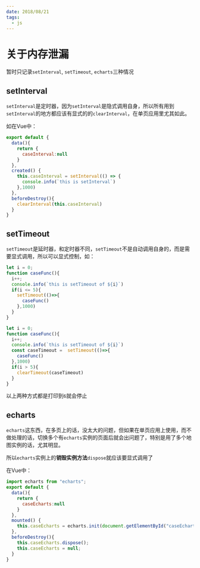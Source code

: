 ```yaml
---
date: 2018/08/21
tags:
  - js
---
```

# 关于内存泄漏

暂时只记录`setInterval`, `setTimeout`, `echarts`三种情况

## setInterval

`setInterval`是定时器，因为`setInterval`是隐式调用自身，所以所有用到`setInterval`的地方都应该有显式的的`clearInterval`，在单页应用里尤其如此。

如在Vue中：

```js
export default {
  data(){
    return {
      caseInterval:null
    }
  },
  created() {
    this.caseInterval = setInterval(() => {
      console.info(`this is setInterval`)
    },1000)
  },
  beforeDestroy(){
    clearInterval(this.caseInterval)
  }
}
```

## setTimeout

`setTimeout`是延时器，和定时器不同，`setTimeout`不是自动调用自身的，而是需要显式调用，所以可以显式控制，如：

```js
let i = 0;
function caseFunc(){
  i++;
  console.info(`this is setTimeout of ${i}`)
  if(i <= 5){
    setTimeout(()=>{
      caseFunc()
    },1000)
  }
}
```

```js
let i = 0;
function caseFunc(){
  i++;
  console.info(`this is setTimeout of ${i}`)
  const caseTimeout =  setTimeout(()=>{
    caseFunc()
  },1000)
  if(i > 5){
    clearTimeout(caseTimeout)
  }
}
```

以上两种方式都是打印到`6`就会停止

## echarts

`echarts`这东西，在多页上的话，没太大的问题，但如果在单页应用上使用，而不做处理的话，切换多个有`echarts`实例的页面后就会出问题了，特别是用了多个地图实例的话，尤其明显。

所以`echarts`实例上的**销毁实例方法**`dispose`就应该要显式调用了

在Vue中：

```js
import echarts from "echarts";
export default {
  data(){
    return {
      caseEcharts:null
    }
  },
  mounted() {
    this.caseEcharts = echarts.init(document.getElementById("caseEcharts"))
  },
  beforeDestroy(){
    this.caseEcharts.dispose();
    this.caseEcharts = null;
  }
}
```
